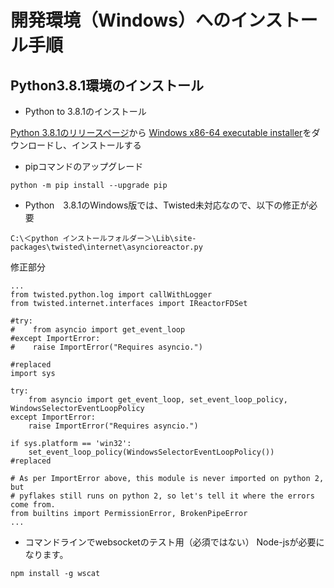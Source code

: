 # 開発環境（Windows）へのインストール手順

## Python3.8.1環境のインストール

- Python to 3.8.1のインストール

[Python 3.8.1のリリースページ](https://www.python.org/downloads/release/python-381/)から
[Windows x86-64 executable installer](https://www.python.org/ftp/python/3.8.1/python-3.8.1-amd64.exe)をダウンロードし、インストールする

- pipコマンドのアップグレード
```
python -m pip install --upgrade pip
```

- Python　3.8.1のWindows版では、Twisted未対応なので、以下の修正が必要
```
C:\＜python インストールフォルダー＞\Lib\site-packages\twisted\internet\asyncioreactor.py
```

修正部分
```
...
from twisted.python.log import callWithLogger
from twisted.internet.interfaces import IReactorFDSet

#try:
#    from asyncio import get_event_loop
#except ImportError:
#    raise ImportError("Requires asyncio.")

#replaced
import sys

try:
    from asyncio import get_event_loop, set_event_loop_policy, WindowsSelectorEventLoopPolicy
except ImportError:
    raise ImportError("Requires asyncio.")

if sys.platform == 'win32':
    set_event_loop_policy(WindowsSelectorEventLoopPolicy())
#replaced

# As per ImportError above, this module is never imported on python 2, but
# pyflakes still runs on python 2, so let's tell it where the errors come from.
from builtins import PermissionError, BrokenPipeError
...
```

- コマンドラインでwebsocketのテスト用（必須ではない）
Node-jsが必要になります。
```
npm install -g wscat
```